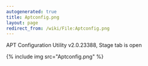 ```yaml
---
autogenerated: true
title: Aptconfig.png
layout: page
redirect_from: /wiki/File:Aptconfig.png
---
```


APT Configuration Utility v2.0.23388, Stage tab is open

{% include img src="Aptconfig.png" %}

